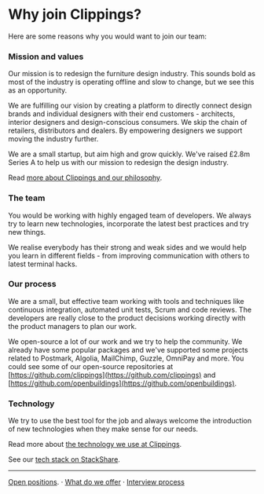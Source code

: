 Why join Clippings?
===================

Here are some reasons why you would want to join our team:

### Mission and values

Our mission is to redesign the furniture design industry.
This sounds bold as most of the industry is operating offline
and slow to change, but we see this as an opportunity.

We are fulfilling our vision by creating a platform to directly connect design
brands and individual designers with their end customers - architects, interior
designers and design-conscious consumers. We skip the chain of retailers,
distributors and dealers. By empowering designers we support moving the industry further.

We are a small startup, but aim high and grow quickly.
We've raised £2.8m Series A to help us with our mission to redesign the design industry.

Read [more about Clippings and our philosophy](https://clippings.com/about).

### The team

You would be working with highly engaged team of developers.
We always try to learn new technologies, incorporate the latest best practices and try new things.

We realise everybody has their strong and weak sides and we would help you
learn in different fields - from improving communication with others to latest terminal hacks.

### Our process

We are a small, but effective team working with tools and techniques like
continuous integration, automated unit tests, Scrum and code reviews.
The developers are really close to the product decisions working
directly with the product managers to plan our work.

We open-source a lot of our work and we try to help the community.
We already have some popular packages and we've supported some projects related
to Postmark, Algolia, MailChimp, Guzzle, OmniPay and more.
You could see some of our open-source repositories at [https://github.com/clippings](https://github.com/clippings)
and [https://github.com/openbuildings](https://github.com/openbuildings).

### Technology

We try to use the best tool for the job and always welcome the introduction of
new technologies when they make sense for our needs.

Read more about [the technology we use at Clippings](technology.md#readme).

See our [tech stack on StackShare](https://stackshare.io/clippings/clippings).

---

[Open positions](readme.md#open-positions).
&middot;
[What do we offer](../readme.md#what-do-we-offer)
&middot;
[Interview process](../interview-process.md#readme)
